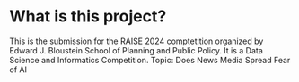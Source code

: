 # What is this project?
This is the submission for the RAISE 2024 comptetition organized by Edward J. Bloustein School of Planning and Public Policy.
It is a Data Science and Informatics Competition.
Topic: Does News Media Spread Fear of AI
